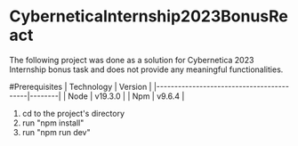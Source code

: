 # CyberneticaInternship2023BonusReact

The following project was done as a solution for Cybernetica 2023 Internship bonus task and does not provide any meaningful functionalities.

#Prerequisites
| Technology                                 | Version |
|------------------------------------------|--------|
| Node                          | v19.3.0     |
| Npm           | v9.6.4     |

1) cd to the project's directory
2) run "npm install"
3) run "npm run dev"
